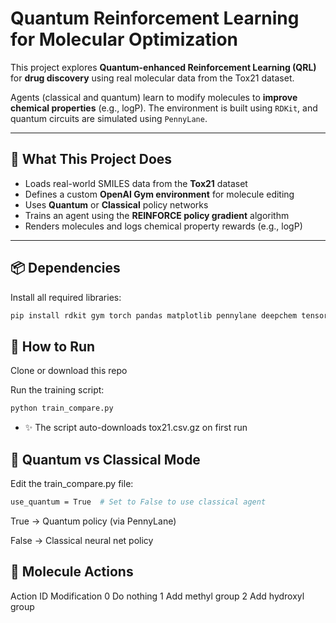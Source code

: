 # Quantum Reinforcement Learning for Molecular Optimization

This project explores **Quantum-enhanced Reinforcement Learning (QRL)** for **drug discovery** using real molecular data from the Tox21 dataset.

Agents (classical and quantum) learn to modify molecules to **improve chemical properties** (e.g., logP). The environment is built using `RDKit`, and quantum circuits are simulated using `PennyLane`.

---

## 🔬 What This Project Does

- Loads real-world SMILES data from the **Tox21** dataset
- Defines a custom **OpenAI Gym environment** for molecule editing
- Uses **Quantum** or **Classical** policy networks
- Trains an agent using the **REINFORCE policy gradient** algorithm
- Renders molecules and logs chemical property rewards (e.g., logP)

---

## 📦 Dependencies

Install all required libraries:

```bash
pip install rdkit gym torch pandas matplotlib pennylane deepchem tensorflow
```
## 🚀 How to Run
Clone or download this repo

Run the training script:

```bash
python train_compare.py
```
- ✨ The script auto-downloads tox21.csv.gz on first run

## 🧠 Quantum vs Classical Mode

Edit the train_compare.py file:
```bash
use_quantum = True  # Set to False to use classical agent
```
True → Quantum policy (via PennyLane)

False → Classical neural net policy

## 🧪 Molecule Actions

Action ID	Modification
0	        Do nothing
1	        Add methyl group
2	        Add hydroxyl group
